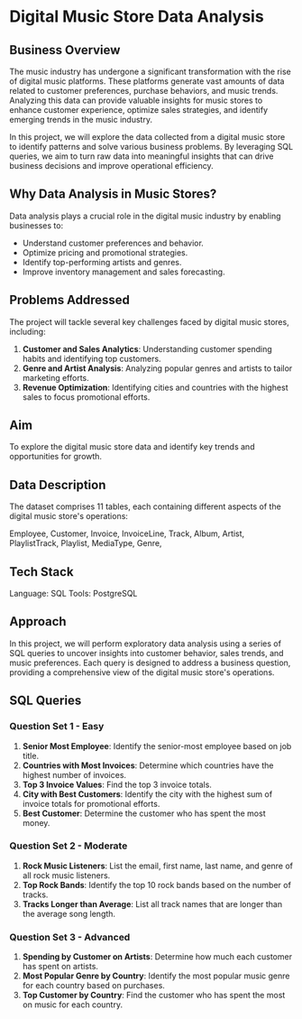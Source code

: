 # Digital Music Store Data Analysis
## Business Overview
The music industry has undergone a significant transformation with the rise of digital music platforms. These platforms generate vast amounts of data related to customer preferences, purchase behaviors, and music trends. Analyzing this data can provide valuable insights for music stores to enhance customer experience, optimize sales strategies, and identify emerging trends in the music industry.

In this project, we will explore the data collected from a digital music store to identify patterns and solve various business problems. By leveraging SQL queries, we aim to turn raw data into meaningful insights that can drive business decisions and improve operational efficiency.

## Why Data Analysis in Music Stores?
Data analysis plays a crucial role in the digital music industry by enabling businesses to:

- Understand customer preferences and behavior.
- Optimize pricing and promotional strategies.
- Identify top-performing artists and genres.
- Improve inventory management and sales forecasting.

## Problems Addressed
The project will tackle several key challenges faced by digital music stores, including:

1. **Customer and Sales Analytics**: Understanding customer spending habits and identifying top customers.
2. **Genre and Artist Analysis**: Analyzing popular genres and artists to tailor marketing efforts.
3. **Revenue Optimization**: Identifying cities and countries with the highest sales to focus promotional efforts.
   
## Aim
To explore the digital music store data and identify key trends and opportunities for growth.

## Data Description
The dataset comprises 11 tables, each containing different aspects of the digital music store's operations:

Employee,
Customer,
Invoice,
InvoiceLine,
Track,
Album,
Artist,
PlaylistTrack,
Playlist,
MediaType,
Genre,

## Tech Stack
Language: SQL
Tools: PostgreSQL

## Approach
In this project, we will perform exploratory data analysis using a series of SQL queries to uncover insights into customer behavior, sales trends, and music preferences. Each query is designed to address a business question, providing a comprehensive view of the digital music store's operations.

## SQL Queries
### Question Set 1 - Easy
1. **Senior Most Employee**: Identify the senior-most employee based on job title.
2. **Countries with Most Invoices**: Determine which countries have the highest number of invoices.
3. **Top 3 Invoice Values**: Find the top 3 invoice totals.
4. **City with Best Customers**: Identify the city with the highest sum of invoice totals for promotional efforts.
5. **Best Customer**: Determine the customer who has spent the most money.
### Question Set 2 - Moderate
1. **Rock Music Listeners**: List the email, first name, last name, and genre of all rock music listeners.
2. **Top Rock Bands**: Identify the top 10 rock bands based on the number of tracks.
3. **Tracks Longer than Average**: List all track names that are longer than the average song length.
### Question Set 3 - Advanced
1. **Spending by Customer on Artists**: Determine how much each customer has spent on artists.
2. **Most Popular Genre by Country**: Identify the most popular music genre for each country based on purchases.
3. **Top Customer by Country**: Find the customer who has spent the most on music for each country.

